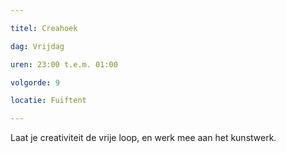 ```yaml
---

titel: Creahoek

dag: Vrijdag

uren: 23:00 t.e.m. 01:00

volgorde: 9

locatie: Fuiftent

---
```


Laat je creativiteit de vrije loop, en werk mee aan het kunstwerk.

